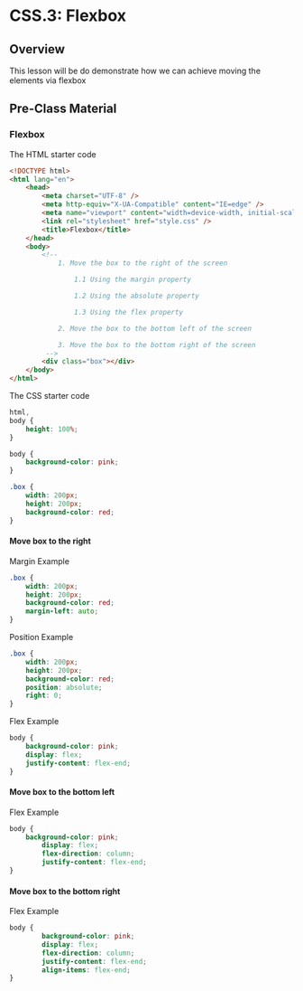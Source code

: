 # CSS.3: Flexbox

## Overview

This lesson will be do demonstrate how we can achieve moving the elements via flexbox

## Pre-Class Material

### Flexbox

The HTML starter code

```html
<!DOCTYPE html>
<html lang="en">
	<head>
		<meta charset="UTF-8" />
		<meta http-equiv="X-UA-Compatible" content="IE=edge" />
		<meta name="viewport" content="width=device-width, initial-scale=1.0" />
		<link rel="stylesheet" href="style.css" />
		<title>Flexbox</title>
	</head>
	<body>
		<!-- 
            1. Move the box to the right of the screen

                1.1 Using the margin property

                1.2 Using the absolute property

                1.3 Using the flex property

            2. Move the box to the bottom left of the screen

            3. Move the box to the bottom right of the screen
         -->
		<div class="box"></div>
	</body>
</html>

```

The CSS starter code

```css
html,
body {
	height: 100%;
}

body {
	background-color: pink;
}

.box {
	width: 200px;
	height: 200px;
	background-color: red;
}

```

#### Move box to the right

Margin Example

```css
.box {
	width: 200px;
	height: 200px;
	background-color: red;
	margin-left: auto;
}
```

Position Example

```css
.box {
	width: 200px;
	height: 200px;
	background-color: red;
	position: absolute;
	right: 0;
}
```

Flex Example

```css
body {
	background-color: pink;
	display: flex;
	justify-content: flex-end;
}
```

#### Move box to the bottom left

Flex Example

```css
body {
	background-color: pink;
        display: flex;
        flex-direction: column;
        justify-content: flex-end;
}
```

#### Move box to the bottom right

Flex Example

```css
body {
        background-color: pink;
        display: flex;
        flex-direction: column;
        justify-content: flex-end;
        align-items: flex-end;
}
```
